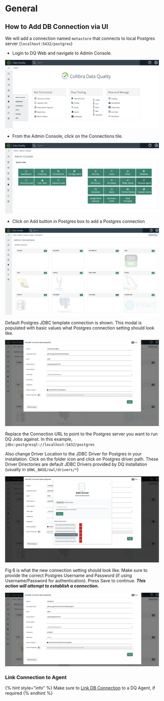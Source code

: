 # General

## How to Add DB Connection via UI

We will add a connection named `metastore` that connects to local Postgres server \(`localhost:5432/postgres`\)

* Login to DQ Web and navigate to Admin Console.

![Fig 1: Home Page](../.gitbook/assets/dq-admin-console-1.png)

* From the Admin Console, click on the Connections tile.

![Fig 2: Admin Console](../.gitbook/assets/dq-admin-console-2.png.png)

* Click on Add button in Postgres box to add a Postgres connection

![Fig 3: List of DB Connections](../.gitbook/assets/dq-connection-1.png)

Default Postgres JDBC template connection is shown. This modal is populated with basic values what Postgres connection setting should look like.

![Fig 4: Template Postgres connection creation modal](../.gitbook/assets/dq-connection-2.png)

Replace the Connection URL to point to the Postgres server you want to run DQ Jobs against. In this example, `jdbc:postgresql://localhost:5432/postgres`

Also change Driver Location to the JDBC Driver for Postgres in your installation. Click on the folder icon and click on Postgres driver path. These Driver Directories are default JDBC Drivers provided by DQ installation \(usually in `$OWL_BASE/owl/drivers/*`\)

![Fig 5: Add new driver or select existing from Driver Directories](../.gitbook/assets/dq-connection-3.png)

Fig 6 is what the new connection setting should look like. Make sure to provide the correct Postgres Username and Password \(if using Username/Password for authentication\). Press Save to continue. _**This action will attempt to establish a connection.**_

![Fig 6: Connection settings to connect to database named &quot;postgres&quot; in Postgres server &quot;localhost&quot; exposed via port 5432](../.gitbook/assets/dq-connection-4.png)

### Link Connection to Agent

{% hint style="info" %}
Make sure to [Link DB Connection](https://docs.owl-analytics.com/installation/agent-configuration#how-to-link-db-connection-to-agent-via-ui) to a DQ Agent, if required
{% endhint %}







